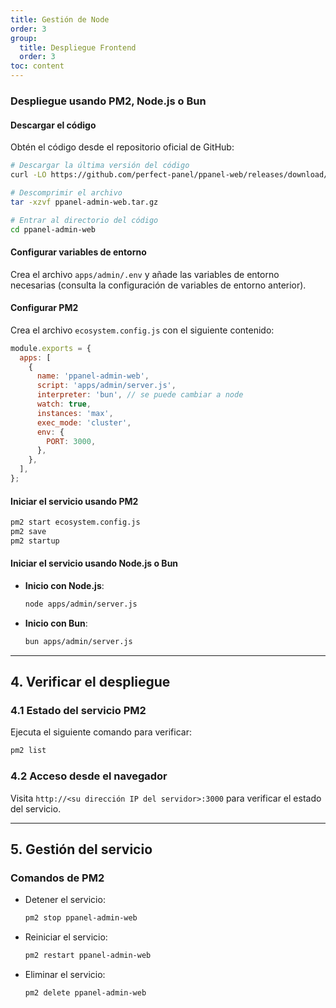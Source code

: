 ```yaml
---
title: Gestión de Node
order: 3
group: 
  title: Despliegue Frontend
  order: 3
toc: content
---
```


### Despliegue usando PM2, Node.js o Bun

#### Descargar el código

Obtén el código desde el repositorio oficial de GitHub:

```bash
# Descargar la última versión del código
curl -LO https://github.com/perfect-panel/ppanel-web/releases/download/v1.0.0/ppanel-admin-web.tar.gz

# Descomprimir el archivo
tar -xzvf ppanel-admin-web.tar.gz

# Entrar al directorio del código
cd ppanel-admin-web
```

#### Configurar variables de entorno

Crea el archivo `apps/admin/.env` y añade las variables de entorno necesarias (consulta la configuración de variables de entorno anterior).

#### Configurar PM2

Crea el archivo `ecosystem.config.js` con el siguiente contenido:

```javascript
module.exports = {
  apps: [
    {
      name: 'ppanel-admin-web',
      script: 'apps/admin/server.js',
      interpreter: 'bun', // se puede cambiar a node
      watch: true,
      instances: 'max',
      exec_mode: 'cluster',
      env: {
        PORT: 3000,
      },
    },
  ],
};
```

#### Iniciar el servicio usando PM2

```bash
pm2 start ecosystem.config.js
pm2 save
pm2 startup
```

#### Iniciar el servicio usando Node.js o Bun

- **Inicio con Node.js**:
  ```bash
  node apps/admin/server.js
  ```
- **Inicio con Bun**:
  ```bash
  bun apps/admin/server.js
  ```

---

## **4. Verificar el despliegue**

### **4.1 Estado del servicio PM2**

Ejecuta el siguiente comando para verificar:

```bash
pm2 list
```

### **4.2 Acceso desde el navegador**

Visita `http://<su dirección IP del servidor>:3000` para verificar el estado del servicio.

---

## **5. Gestión del servicio**

### **Comandos de PM2**

- Detener el servicio:
  ```bash
  pm2 stop ppanel-admin-web
  ```
- Reiniciar el servicio:
  ```bash
  pm2 restart ppanel-admin-web
  ```
- Eliminar el servicio:
  ```bash
  pm2 delete ppanel-admin-web
  ```

